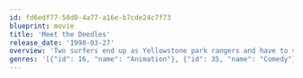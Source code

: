 ```yaml
---
id: fd6edf77-50d0-4a77-a16e-b7cde24c7f73
blueprint: movie
title: 'Meet the Deedles'
release_date: '1998-03-27'
overview: 'Two surfers end up as Yellowstone park rangers and have to stop a former ranger who is out for revenge.'
genres: '[{"id": 16, "name": "Animation"}, {"id": 35, "name": "Comedy"}, {"id": 10751, "name": "Family"}]'
---
```

